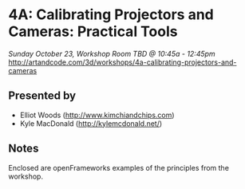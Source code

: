 # 4A: Calibrating Projectors and Cameras: Practical Tools
*Sunday October 23, Workshop Room TBD @ 10:45a - 12:45pm*
http://artandcode.com/3d/workshops/4a-calibrating-projectors-and-cameras

## Presented by
* Elliot Woods (http://www.kimchiandchips.com)
* Kyle MacDonald (http://kylemcdonald.net/)

## Notes
Enclosed are openFrameworks examples of the principles from the workshop.